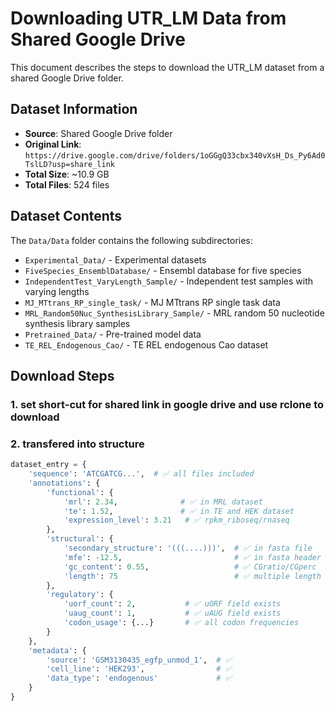 # Downloading UTR_LM Data from Shared Google Drive

This document describes the steps to download the UTR_LM dataset from a shared Google Drive folder.

## Dataset Information

- **Source**: Shared Google Drive folder
- **Original Link**: `https://drive.google.com/drive/folders/1oGGgQ33cbx340vXsH_Ds_Py6Ad0TslLD?usp=share_link`
- **Total Size**: ~10.9 GB
- **Total Files**: 524 files

## Dataset Contents

The `Data/Data` folder contains the following subdirectories:

- `Experimental_Data/` - Experimental datasets
- `FiveSpecies_EnsemblDatabase/` - Ensembl database for five species
- `IndependentTest_VaryLength_Sample/` - Independent test samples with varying lengths
- `MJ_MTtrans_RP_single_task/` - MJ MTtrans RP single task data
- `MRL_Random50Nuc_SynthesisLibrary_Sample/` - MRL random 50 nucleotide synthesis library samples
- `Pretrained_Data/` - Pre-trained model data
- `TE_REL_Endogenous_Cao/` - TE REL endogenous Cao dataset

## Download Steps

### 1. set short-cut for shared link in google drive and use rclone to download 


### 2. transfered into structure 

```python
dataset_entry = {
    'sequence': 'ATCGATCG...',  # ✅ all files included 
    'annotations': {
        'functional': {
            'mrl': 2.34,              # ✅ in MRL dataset
            'te': 1.52,               # ✅ in TE and HEK dataset
            'expression_level': 3.21   # ✅ rpkm_riboseq/rnaseq
        },
        'structural': {
            'secondary_structure': '(((....)))',  # ✅ in fasta file
            'mfe': -12.5,                         # ✅ in fasta header
            'gc_content': 0.55,                   # ✅ CGratio/CGperc
            'length': 75                          # ✅ multiple length fields
        },
        'regulatory': {
            'uorf_count': 2,           # ✅ uORF field exists
            'uaug_count': 1,           # ✅ uAUG field exists
            'codon_usage': {...}       # ✅ all codon frequencies
        }
    },
    'metadata': {
        'source': 'GSM3130435_egfp_unmod_1',  # ✅
        'cell_line': 'HEK293',                # ✅
        'data_type': 'endogenous'             # ✅
    }
}
```